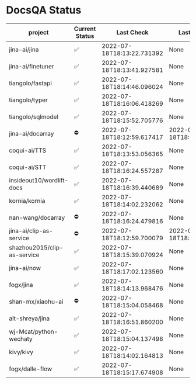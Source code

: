 # DocsQA Status

|          project          |Current Status|        Last Check        |      Last Downtime       |
|---------------------------|--------------|--------------------------|--------------------------|
|jina-ai/jina               |✅            |2022-07-18T18:13:22.731392|None                      |
|jina-ai/finetuner          |✅            |2022-07-18T18:13:41.927581|None                      |
|tiangolo/fastapi           |✅            |2022-07-18T18:14:46.096024|None                      |
|tiangolo/typer             |✅            |2022-07-18T18:16:06.418269|None                      |
|tiangolo/sqlmodel          |✅            |2022-07-18T18:15:52.705776|None                      |
|jina-ai/docarray           |⛔️           |2022-07-18T18:12:59.617417|2022-07-18T18:12:59.617402|
|coqui-ai/TTS               |✅            |2022-07-18T18:13:53.056365|None                      |
|coqui-ai/STT               |✅            |2022-07-18T18:16:24.557287|None                      |
|insideout10/wordlift-docs  |✅            |2022-07-18T18:16:39.440689|None                      |
|kornia/kornia              |✅            |2022-07-18T18:14:02.232062|None                      |
|nan-wang/docarray          |⛔️           |2022-07-18T18:16:24.479816|None                      |
|jina-ai/clip-as-service    |⛔️           |2022-07-18T18:12:59.700079|2022-07-18T18:12:59.700065|
|shazhou2015/clip-as-service|✅            |2022-07-18T18:15:39.070924|None                      |
|jina-ai/now                |✅            |2022-07-18T18:17:02.123560|None                      |
|fogx/jina                  |✅            |2022-07-18T18:14:13.968476|None                      |
|shan-mx/xiaohu-ai          |⛔️           |2022-07-18T18:15:04.058468|None                      |
|alt-shreya/jina            |✅            |2022-07-18T18:16:51.860200|None                      |
|wj-Mcat/python-wechaty     |✅            |2022-07-18T18:15:04.137498|None                      |
|kivy/kivy                  |✅            |2022-07-18T18:14:02.164813|None                      |
|fogx/dalle-flow            |✅            |2022-07-18T18:15:17.674908|None                      |
